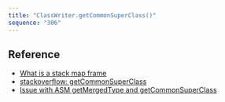 ```yaml
---
title: "ClassWriter.getCommonSuperClass()"
sequence: "306"
---
```


## Reference

- [What is a stack map frame](https://stackoverflow.com/questions/25109942/what-is-a-stack-map-frame)
- [stackoverflow: getCommonSuperClass](https://stackoverflow.com/questions/49222338/which-class-hierarchy-differences-can-exist-compared-to-the-jse-javadoc/49262105#49262105)
- [Issue with ASM getMergedType and getCommonSuperClass](https://stackoverflow.com/questions/43154658/issue-with-asm-getmergedtype-and-getcommonsuperclass)
